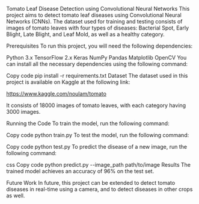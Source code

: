 Tomato Leaf Disease Detection using Convolutional Neural Networks
This project aims to detect tomato leaf diseases using Convolutional Neural Networks (CNNs). The dataset used for training and testing consists of images of tomato leaves with four types of diseases: Bacterial Spot, Early Blight, Late Blight, and Leaf Mold, as well as a healthy category.

Prerequisites
To run this project, you will need the following dependencies:

Python 3.x
TensorFlow 2.x
Keras
NumPy
Pandas
Matplotlib
OpenCV
You can install all the necessary dependencies using the following command:

Copy code
pip install -r requirements.txt
Dataset
The dataset used in this project is available on Kaggle at the following link:

https://www.kaggle.com/noulam/tomato

It consists of 18000 images of tomato leaves, with each category having 3000 images.

Running the Code
To train the model, run the following command:

Copy code
python train.py
To test the model, run the following command:

Copy code
python test.py
To predict the disease of a new image, run the following command:

css
Copy code
python predict.py --image_path path/to/image
Results
The trained model achieves an accuracy of 96% on the test set.

Future Work
In future, this project can be extended to detect tomato diseases in real-time using a camera, and to detect diseases in other crops as well.
